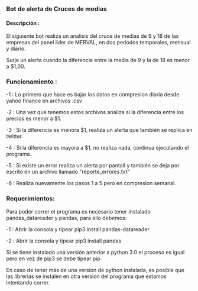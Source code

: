 ### Bot de alerta de Cruces de medias 

#### Descripción :

El siguiente bot realiza un analisis del cruce de medias de 9 y 18 de las empresas del panel lider de MERVAL, en dos períodos temporales, mensual y diario.

Surje un alerta cuando la diferencia entre la media de 9 y la de 18 es menor a $1,00.

### Funcionamiento :

-1 : Lo primero que hace es bajar los datos en compresion diaria desde yahoo finance en archivos .csv

-2 : Una vez que tenemos estos archivos analiza si la diferencia entre los precios es menor a $1.

-3 : Si la diferencia es menora  $1, realiza un alerta que también se replica en twitter.

-4 : Si la diferencia es mayora a $1, no realiza nada, continua ejecutando el programa.

-5 : Si existe un error realiza un alerta por pantall y también se deja por escrito en un archivo llamado "reporte_errores.txt"

-6 : Realiza nuevamente los pasos 1 a 5 pero en compresion semanal.

### Requerimientos:

Para poder correr el programa es necesario tener instalado pandas_datareader y pandas, para ello debemos:

-1 : Abrir la consola y tipear pip3 install pandas-datareader 

-2 : Abrir la consola y tipear pip3 install pandas

Si se tiene instalado una versión anterior a python 3.0 el proceso es igual pero en vez de pip3 se debe tipear pip 

En caso de tener más de una versión de python instalada, es posible que las librerias se instalen en otra version del programa que estamos intentando correr.


